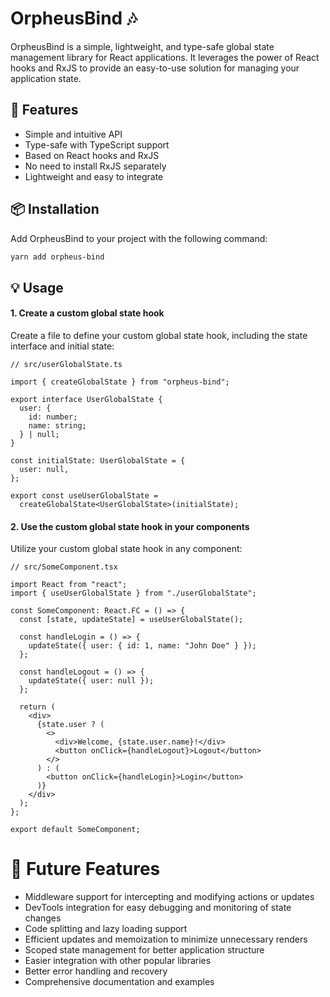 # OrpheusBind 🎶

OrpheusBind is a simple, lightweight, and type-safe global state management library for React applications. It leverages the power of React hooks and RxJS to provide an easy-to-use solution for managing your application state.

## 🌟 Features

- Simple and intuitive API
- Type-safe with TypeScript support
- Based on React hooks and RxJS
- No need to install RxJS separately
- Lightweight and easy to integrate

## 📦 Installation

Add OrpheusBind to your project with the following command:

```bash
yarn add orpheus-bind
```

## 💡 Usage

#### 1. Create a custom global state hook

Create a file to define your custom global state hook, including the state interface and initial state:

```tsx
// src/userGlobalState.ts

import { createGlobalState } from "orpheus-bind";

export interface UserGlobalState {
  user: {
    id: number;
    name: string;
  } | null;
}

const initialState: UserGlobalState = {
  user: null,
};

export const useUserGlobalState =
  createGlobalState<UserGlobalState>(initialState);
```

#### 2. Use the custom global state hook in your components

Utilize your custom global state hook in any component:

```tsx
// src/SomeComponent.tsx

import React from "react";
import { useUserGlobalState } from "./userGlobalState";

const SomeComponent: React.FC = () => {
  const [state, updateState] = useUserGlobalState();

  const handleLogin = () => {
    updateState({ user: { id: 1, name: "John Doe" } });
  };

  const handleLogout = () => {
    updateState({ user: null });
  };

  return (
    <div>
      {state.user ? (
        <>
          <div>Welcome, {state.user.name}!</div>
          <button onClick={handleLogout}>Logout</button>
        </>
      ) : (
        <button onClick={handleLogin}>Login</button>
      )}
    </div>
  );
};

export default SomeComponent;
```

# 🚀 Future Features

- Middleware support for intercepting and modifying actions or updates
- DevTools integration for easy debugging and monitoring of state changes
- Code splitting and lazy loading support
- Efficient updates and memoization to minimize unnecessary renders
- Scoped state management for better application structure
- Easier integration with other popular libraries
- Better error handling and recovery
- Comprehensive documentation and examples
